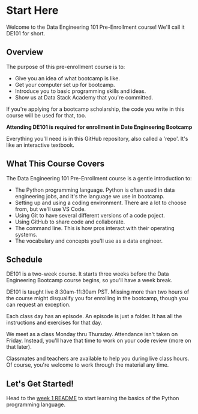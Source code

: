 # Start Here
Welcome to the Data Engineering 101 Pre-Enrollment course! We'll call it DE101 for short.

## Overview

The purpose of this pre-enrollment course is to:
- Give you an idea of what bootcamp is like.
- Get your computer set up for bootcamp.
- Introduce you to basic programming skills and ideas.
- Show us at Data Stack Academy that you're committed.

If you're applying for a bootcamp scholarship, the code you write in this course will be used for that, too.

**Attending DE101 is required for enrollment in Date Engineering Bootcamp**

Everything you'll need is in this GitHub repository, also called a 'repo'. It's like an interactive textbook.

## What This Course Covers
The Data Engineering 101 Pre-Enrollment course is a gentle introduction to:
- The Python programming language. Python is often used in data engineering jobs, and it's the language we use in bootcamp.
- Setting up and using a coding environment. There are a lot to choose from, but we'll use VS Code.
- Using Git to have several different versions of a code poject.
- Using GitHub to share code and collaborate.
- The command line. This is how pros interact with their operating systems.
- The vocabulary and concepts you'll use as a data engineer.

## Schedule
DE101 is a two-week course. It starts three weeks before the Data Engineering Bootcamp course begins, so you'll have a week break. 

DE101 is taught live 8:30am-11:30am PST. Missing more than two hours of the course might disqualify you for enrolling in the bootcamp, though you can request an exception.

Each class day has an episode. An episode is just a folder. It has all the instructions and exercises for that day.

We meet as a class Monday thru Thursday. Attendance isn't taken on Friday. Instead, you'll have that time to work on your code review (more on that later).

Classmates and teachers are available to help you during live class hours. Of course, you're welcome to work through the material any time.

## Let's Get Started!

Head to the [week 1 README](./week_1/README.md) to start learning the basics of the Python programming language.